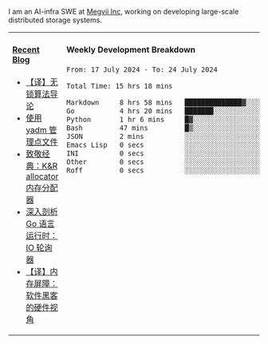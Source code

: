 I am an AI-infra SWE at [Megvii Inc](https://en.megvii.com/), working on developing large-scale distributed storage systems.

<table width="960px">
<tr>
<td valign="top" width="50%">

#### <a href="https://www.kongjun18.me" target="_blank">Recent Blog</a>

<!-- BLOG-POST-LIST:START -->
- [【译】无锁算法导论](https://kongjun18.github.io/posts/2023/07/14/)
- [使用 yadm 管理点文件](https://kongjun18.github.io/posts/2023/04/07/)
- [致敬经典：K&amp;R allocator 内存分配器](https://kongjun18.github.io/posts/2022/12/12/)
- [深入剖析 Go 语言运行时：IO 轮询器](https://kongjun18.github.io/posts/2022/11/21/)
- [【译】内存屏障：软件黑客的硬件视角](https://kongjun18.github.io/posts/2022/11/03/)
<!-- BLOG-POST-LIST:END -->

</td>
<td valign="top" width="50%">

#### Weekly Development Breakdown

<!--START_SECTION:waka-->

```txt
From: 17 July 2024 - To: 24 July 2024

Total Time: 15 hrs 18 mins

Markdown     8 hrs 58 mins   ██████████████▓░░░░░░░░░░   58.69 %
Go           4 hrs 20 mins   ███████░░░░░░░░░░░░░░░░░░   28.34 %
Python       1 hr 6 mins     █▓░░░░░░░░░░░░░░░░░░░░░░░   07.23 %
Bash         47 mins         █▒░░░░░░░░░░░░░░░░░░░░░░░   05.22 %
JSON         2 mins          ░░░░░░░░░░░░░░░░░░░░░░░░░   00.30 %
Emacs Lisp   0 secs          ░░░░░░░░░░░░░░░░░░░░░░░░░   00.10 %
INI          0 secs          ░░░░░░░░░░░░░░░░░░░░░░░░░   00.05 %
Other        0 secs          ░░░░░░░░░░░░░░░░░░░░░░░░░   00.04 %
Roff         0 secs          ░░░░░░░░░░░░░░░░░░░░░░░░░   00.01 %
```

<!--END_SECTION:waka-->
</td>
</tr>

</table>
